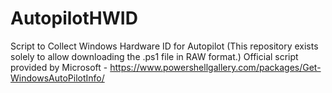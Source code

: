 # AutopilotHWID
Script to Collect Windows Hardware ID for Autopilot
(This repository exists solely to allow downloading the .ps1 file in RAW format.)
Official script provided by Microsoft - https://www.powershellgallery.com/packages/Get-WindowsAutoPilotInfo/
